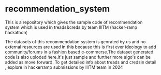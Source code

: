 # recommendation_system
This is a repository which gives the sample code of recommendation system which is used in treads&amp;creds by team IIITM (hacker-ramp hackathon)

The datasets of this recommendation system is genrated by us and no external resources are used in this because this is first ever ideology to add community/forums in a fashion based e-commerse.The dataset generated code is also uploded here.It's just sample and further more algo's can be added as move forward.
To get detailed info about treads and credsin detail , explore in hackerramp submissions by IIITM team in 2024 
